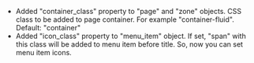 - Added "container_class" property to "page" and "zone" objects. CSS class to be added to page container. For example "container-fluid". Default: "container"
- Added "icon_class" property to "menu_item" object. If set, "span" with this class will be added to menu item before title. So, now you can set menu item icons.

